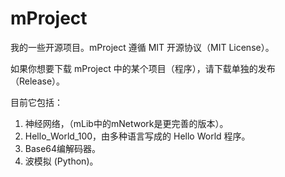 # mProject
我的一些开源项目。mProject 遵循 MIT 开源协议（MIT License）。

如果你想要下载 mProject 中的某个项目（程序），请下载单独的发布（Release）。

目前它包括：
1. 神经网络，（mLib中的mNetwork是更完善的版本）。
2. Hello_World_100，由多种语言写成的 Hello World 程序。
3. Base64编解码器。
4. 波模拟 (Python)。
